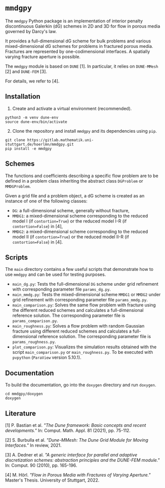 # `mmdgpy`

The `mmdgpy` Python package is an implementation of interior penalty discontinuous Galerkin (dG) schemes in 2D and 3D for flow in porous media governed by Darcy's law.

It provides a full-dimensional dG scheme for bulk problems and various mixed-dimensional dG schemes for problems in fractured porous media.
Fractures are represented by one-codimensional interfaces.
A spatially varying fracture aperture is possible.

The `mmdgpy` module is based on <nobr>`DUNE` [1]</nobr>. In particular, it relies on <nobr>`DUNE-MMesh` [2]</nobr> and <nobr>`DUNE-FEM` [3]</nobr>.

For details, we refer to [4].

## Installation

1. Create and activate a virtual environment (recommended).
````
python3 -m venv dune-env
source dune-env/bin/activate
````

2. Clone the repository and install `mmdgpy` and its dependencies using `pip`.
````
git clone https://gitlab.mathematik.uni-stuttgart.de/hoerlmn/mmdgpy.git
pip install -e mmdgpy
````

## Schemes

The functions and coefficients describing a specific flow problem are to be defined in a problem class inheriting the abstract class `DGProblem` or `MMDGProblem`.

Given a grid file and a problem object, a dG scheme is created as an instance of one of the following classes:
- `DG`: a full-dimensional scheme, generally without fracture,
- `MMDG1`: a mixed-dimensional scheme corresponding to the reduced <nobr>model I</nobr> (if `contortion=True`) or the reduced <nobr>model I-R</nobr> (if `contortion=False`) <nobr>in [4]</nobr>,
- `MMDG2`: a mixed-dimensional scheme corresponding to the reduced <nobr>model II</nobr> (if `contortion=True`) or the reduced <nobr>model II-R</nobr> (if `contortion=False`) <nobr>in [4]</nobr>.

## Scripts

The `main` directory contains a few useful scripts that demonstrate how to use `mmdgpy` and can be used for testing purposes.

- `main_dg.py`: Tests the full-dimensional `DG` scheme under grid refinement with corresponding parameter file `params_dg.py`.
- `main_mmdg.py`: Tests the mixed-dimensional scheme `MMDG1` or `MMDG2` under grid refinement with corresponding parameter file `params_mmdg.py`.
- `main_comparison.py`: Solves the same flow problem with fracture using the different reduced schemes and calculates a full-dimensional reference solution. The corresponding parameter file is `params_comparison.py`.
- `main_roughness.py`: Solves a flow problem with random Gaussian fracture using different reduced schemes and calculates a full-dimensional reference solution. The corresponding parameter file is `params_roughness.py`.
- `plot_comparison.py`: Visualizes the simulation results obtained with the script `main_comparison.py` or `main_roughness.py`. To be executed with `pvpython` (`ParaView` version 5.10.1).

## Documentation

To build the documentation, go into the `doxygen` directory and run `doxygen`.
````
cd mmdgpy/doxygen
doxygen
````

## Literature
<a id="1">[1]</a>  P. Bastian et al. *"The Dune framework: Basic concepts and recent developments."* In: Comput. Math. Appl. 81 (2021), pp. 75-112.

<a id="2">[2]</a>  S. Burbulla et al. *"Dune-MMesh: The Dune Grid Module for Moving Interfaces."* In review, 2021.

<a id="3">[3]</a>  A. Dedner et al. *"A generic interface for parallel and adaptive discretization schemes: abstraction principles and the DUNE-FEM module."* In: Comput. 90 (2010), pp. 165-196.

<a id="4">[4]</a> M. Hörl. *"Flow in Porous Media with Fractures of Varying Aperture."* Master's Thesis. University of Stuttgart, 2022.
